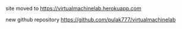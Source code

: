 site moved to https://virtualmachinelab.herokuapp.com

new github repository https://github.com/pulak777/virtualmachinelab
